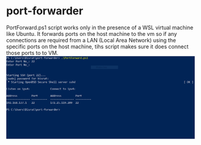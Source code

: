 # port-forwarder
PortForward.ps1 script works only in the presence of a WSL virtual machine like Ubuntu. It forwards ports on the host machine to the vm so if any connections are required from a LAN (Local Area Network) using the specific ports on the host machine, tihs script makes sure it does connect those ports to to VM.
![Finished Forwarding](/PIC1.png)